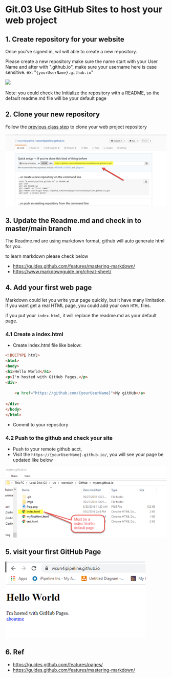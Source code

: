 # Git.03 Use GitHub Sites to host your web project

## 1. Create repository for your website

Once you've signed in, wil will able to create a new repository.

Please create a new repository make sure the name start with your User Name and after with ".github.io", make sure your username here is case sensitive.
ex: "`{yourUserName}.github.io`"

![](https://guides.github.com/features/pages/create-new-repo-screen.png)

Note: you could check the Initialize the repository with a README, so the default readme.md file will be your default page

## 2. Clone your new repository

Follow the [previous class step](https://stoneskin.github.io/Tools/Git.02-UserSmartGitAsGitClient.html) to clone your web project repository

![clone](Git_03_cloneWebPageRepository.png)

## 3. Update the Readme.md and check in to master/main branch

The Readme.md are using markdown format, github will auto generate html for you.

to learn markdown please check below

- <https://guides.github.com/features/mastering-markdown/>
- <https://www.markdownguide.org/cheat-sheet/>

## 4. Add your first web page

Markdown could let you write your page quickly, but it have many limitation. if you want get a real HTML page, you could add your own `HTML` files.

if you put your `index.html`,  it will replace the readme.md as your default page.

### 4.1 Create a index.html

- Create index.html file like below:

```html
<!DOCTYPE html>
<html>
<body>
<h1>Hello World</h1>
<p>I'm hosted with GitHub Pages.</p>
<div>

    <a href="https://github.com/{yourUserName}">My gitHub</a>

</div>
</body>
</html>
```

- Commit to your repository

### 4.2 Push to the github and check your site

- Push to your remote github acct,
- Visit the `https://{yourUserName}.github.io/`, you will see your page be updated like below

![add html](Git_03_AddYourHtmlPage.png)

## 5. visit your first GitHub Page

![firstWebPage](Git_03_FirstWebPage.png)

## 6. Ref

- <https://guides.github.com/features/pages/>
- <https://guides.github.com/features/mastering-markdown/>
